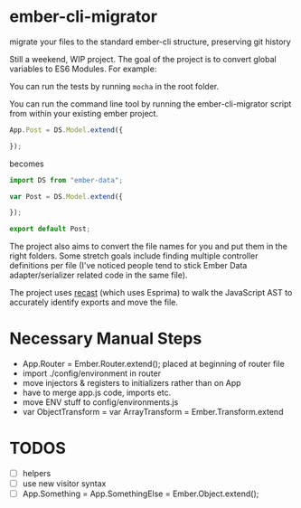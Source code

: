 ember-cli-migrator
==================

migrate your files to the standard ember-cli structure, preserving git history

Still a weekend, WIP project. The goal of the project is to convert global variables to ES6 Modules. For example:

You can run the tests by running `mocha` in the root folder.

You can run the command line tool by running the ember-cli-migrator script from within your existing ember project.

```javascript
App.Post = DS.Model.extend({

});
```

becomes

```javascript
import DS from "ember-data";

var Post = DS.Model.extend({

});

export default Post;
```

The project also aims to convert the file names for you and put them in the right folders. Some stretch goals include finding multiple controller definitions per file (I've noticed people tend to stick Ember Data adapter/serializer related code in the same file).

The project uses [recast](https://github.com/benjamn/recast) (which uses Esprima) to walk the JavaScript AST to accurately identify exports and move the file.

# Necessary Manual Steps
- App.Router = Ember.Router.extend(); placed at beginning of router file
- import ./config/environment in router
- move injectors & registers to initializers rather than on App
- have to merge app.js code, imports etc.
- move ENV stuff to config/environments.js
- var ObjectTransform = var ArrayTransform = Ember.Transform.extend

# TODOS
- [ ] helpers
- [ ] use new visitor syntax
- [ ] App.Something = App.SomethingElse = Ember.Object.extend();
